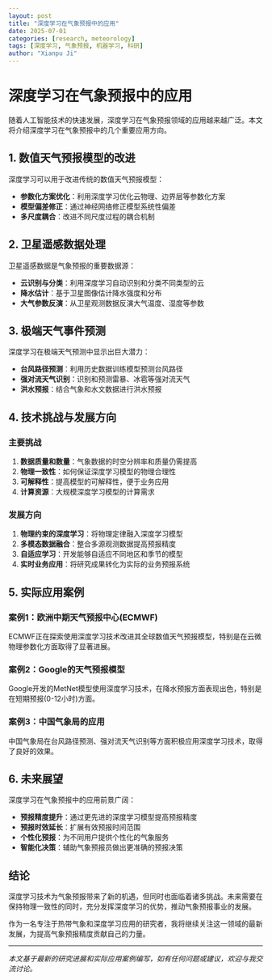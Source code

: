 ```yaml
---
layout: post
title: "深度学习在气象预报中的应用"
date: 2025-07-01
categories: [research, meteorology]
tags: [深度学习, 气象预报, 机器学习, 科研]
author: "Xianpu Ji"
---
```


# 深度学习在气象预报中的应用

随着人工智能技术的快速发展，深度学习在气象预报领域的应用越来越广泛。本文将介绍深度学习在气象预报中的几个重要应用方向。

## 1. 数值天气预报模型的改进

深度学习可以用于改进传统的数值天气预报模型：

- **参数化方案优化**：利用深度学习优化云物理、边界层等参数化方案
- **模型偏差修正**：通过神经网络修正模型系统性偏差
- **多尺度耦合**：改进不同尺度过程的耦合机制

## 2. 卫星遥感数据处理

卫星遥感数据是气象预报的重要数据源：

- **云识别与分类**：利用深度学习自动识别和分类不同类型的云
- **降水估计**：基于卫星图像估计降水强度和分布
- **大气参数反演**：从卫星观测数据反演大气温度、湿度等参数

## 3. 极端天气事件预测

深度学习在极端天气预测中显示出巨大潜力：

- **台风路径预测**：利用历史数据训练模型预测台风路径
- **强对流天气识别**：识别和预测雷暴、冰雹等强对流天气
- **洪水预报**：结合气象和水文数据进行洪水预报

## 4. 技术挑战与发展方向

### 主要挑战

1. **数据质量和数量**：气象数据的时空分辨率和质量仍需提高
2. **物理一致性**：如何保证深度学习模型的物理合理性
3. **可解释性**：提高模型的可解释性，便于业务应用
4. **计算资源**：大规模深度学习模型的计算需求

### 发展方向

1. **物理约束的深度学习**：将物理定律融入深度学习模型
2. **多模态数据融合**：整合多源观测数据提高预报精度
3. **自适应学习**：开发能够自适应不同地区和季节的模型
4. **实时业务应用**：将研究成果转化为实际的业务预报系统

## 5. 实际应用案例

### 案例1：欧洲中期天气预报中心(ECMWF)

ECMWF正在探索使用深度学习技术改进其全球数值天气预报模型，特别是在云微物理参数化方面取得了显著进展。

### 案例2：Google的天气预报模型

Google开发的MetNet模型使用深度学习技术，在降水预报方面表现出色，特别是在短期预报(0-12小时)方面。

### 案例3：中国气象局的应用

中国气象局在台风路径预测、强对流天气识别等方面积极应用深度学习技术，取得了良好的效果。

## 6. 未来展望

深度学习在气象预报中的应用前景广阔：

- **预报精度提升**：通过更先进的深度学习模型提高预报精度
- **预报时效延长**：扩展有效预报时间范围
- **个性化预报**：为不同用户提供个性化的气象服务
- **智能化决策**：辅助气象预报员做出更准确的预报决策

## 结论

深度学习技术为气象预报带来了新的机遇，但同时也面临着诸多挑战。未来需要在保持物理一致性的同时，充分发挥深度学习的优势，推动气象预报事业的发展。

作为一名专注于热带气象和深度学习应用的研究者，我将继续关注这一领域的最新发展，为提高气象预报精度贡献自己的力量。

---

*本文基于最新的研究进展和实际应用案例编写，如有任何问题或建议，欢迎与我交流讨论。*
